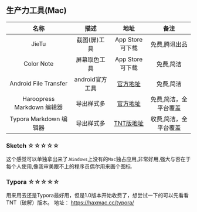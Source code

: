 ## 生产力工具(Mac)


| 名称 | 描述 | 地址 | 备注 |
|:--:|:----:|:---:|:--:|
|JieTu |截图(屏)工具|App Store可下载|免费,腾讯出品|
|Color Note|屏幕取色工具|App Store可下载|免费,简洁|
|Android File Transfer|android官方工具|[官方地址](https://www.android.com/filetransfer/)|免费,简洁|
|Haroopress Markdown 编辑器|导出样式多|[官方地址](http://pad.haroopress.com/user.html#download)|免费,简洁，全平台覆盖|
|Typora Markdown 编辑器|导出样式多|[TNT版地址](https://haxmac.cc/typora/)|收费,简洁，全平台覆盖|



### Sketch ☆☆☆☆☆

这个感觉可以单独拿出来了.`Windows`上没有的`Mac`独占应用,非常好用,强大与否在于每个人使用,像我审美跟不上的程序员偶尔用来画个图标.

### Typora ☆☆☆☆☆

用来用去还是Typora最好用，但是1.0版本开始收费了，想尝试一下的可以先看看TNT（破解）版本。
地址： https://haxmac.cc/typora/
